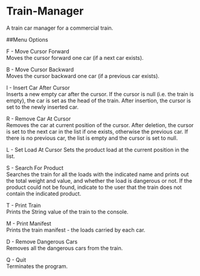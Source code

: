# Train-Manager

A train car manager for a commercial train.

##Menu Options 

F - Move Cursor Forward\
Moves the cursor forward one car (if a next car exists).

B - Move Cursor Backward\
Moves the cursor backward one car (if a previous car exists).

I - Insert Car After Cursor <Length> <Weight>\
Inserts a new empty car after the cursor. If the cursor is null (i.e. the train is empty), the car is set as the head of the train. After insertion, the cursor is set to the newly inserted car.

R - Remove Car At Cursor\
Removes the car at current position of the cursor. After deletion, the cursor is set to the next car in the list if one exists, otherwise the previous car. If there is no previous car, the list is empty and the cursor is set to null.

L - Set Load At Cursor <Name> <Weight> <Value> <Is Dangerous>
Sets the product load at the current position in the list.

S - Search For Product <name>\
Searches the train for all the loads with the indicated name and prints out the total weight and value, and whether the load is dangerous or not. If the product could not be found, indicate to the user that the train does not contain the indicated product.

T - Print Train\
Prints the String value of the train to the console.

M - Print Manifest\
Prints the train manifest - the loads carried by each car.

D - Remove Dangerous Cars\
Removes all the dangerous cars from the train.

Q - Quit\
Terminates the program.
